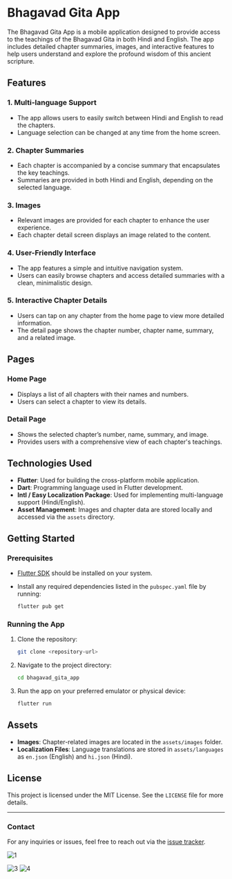 
# Bhagavad Gita App

The Bhagavad Gita App is a mobile application designed to provide access to the teachings of the Bhagavad Gita in both Hindi and English. The app includes detailed chapter summaries, images, and interactive features to help users understand and explore the profound wisdom of this ancient scripture.

## Features

### 1. Multi-language Support
- The app allows users to easily switch between Hindi and English to read the chapters.
- Language selection can be changed at any time from the home screen.

### 2. Chapter Summaries
- Each chapter is accompanied by a concise summary that encapsulates the key teachings.
- Summaries are provided in both Hindi and English, depending on the selected language.

### 3. Images
- Relevant images are provided for each chapter to enhance the user experience.
- Each chapter detail screen displays an image related to the content.

### 4. User-Friendly Interface
- The app features a simple and intuitive navigation system.
- Users can easily browse chapters and access detailed summaries with a clean, minimalistic design.

### 5. Interactive Chapter Details
- Users can tap on any chapter from the home page to view more detailed information.
- The detail page shows the chapter number, chapter name, summary, and a related image.

## Pages

### Home Page
- Displays a list of all chapters with their names and numbers.
- Users can select a chapter to view its details.

### Detail Page
- Shows the selected chapter’s number, name, summary, and image.
- Provides users with a comprehensive view of each chapter's teachings.

## Technologies Used

- **Flutter**: Used for building the cross-platform mobile application.
- **Dart**: Programming language used in Flutter development.
- **Intl / Easy Localization Package**: Used for implementing multi-language support (Hindi/English).
- **Asset Management**: Images and chapter data are stored locally and accessed via the `assets` directory.

## Getting Started

### Prerequisites

- [Flutter SDK](https://flutter.dev/docs/get-started/install) should be installed on your system.
- Install any required dependencies listed in the `pubspec.yaml` file by running:

  ```bash
  flutter pub get
  ```

### Running the App

1. Clone the repository:
   ```bash
   git clone <repository-url>
   ```
2. Navigate to the project directory:
   ```bash
   cd bhagavad_gita_app
   ```
3. Run the app on your preferred emulator or physical device:
   ```bash
   flutter run
   ```

## Assets

- **Images**: Chapter-related images are located in the `assets/images` folder.
- **Localization Files**: Language translations are stored in `assets/languages` as `en.json` (English) and `hi.json` (Hindi).

## License

This project is licensed under the MIT License. See the `LICENSE` file for more details.

---

### Contact

For any inquiries or issues, feel free to reach out via the [issue tracker](https://github.com/your-username/your-repo/issues).

![1](https://github.com/user-attachments/assets/3f9956a7-d81b-4926-bbb8-8d41d907a896)

![3](https://github.com/user-attachments/assets/26c98365-fc50-465c-b24d-ff26e4ccc6cc)
![4](https://github.com/user-attachments/assets/14e1b2cc-0816-4e65-bc85-ccf4b0682811)

